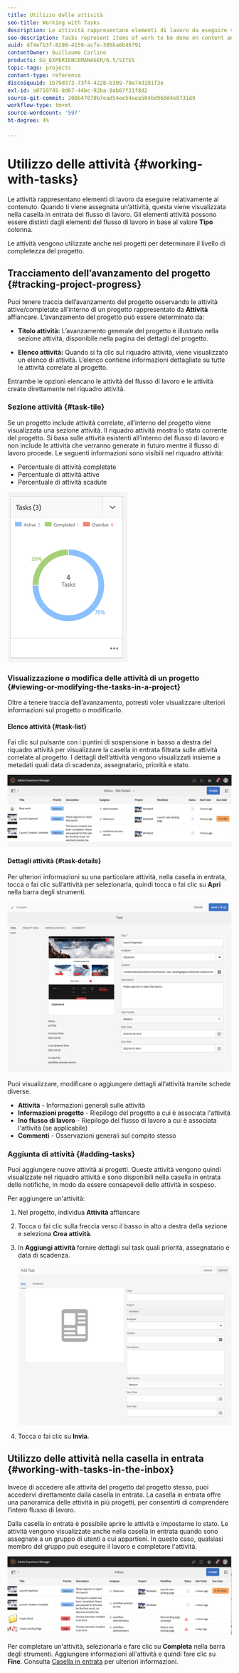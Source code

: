 ```yaml
---
title: Utilizzo delle attività
seo-title: Working with Tasks
description: Le attività rappresentano elementi di lavoro da eseguire sul contenuto e vengono utilizzate nei progetti per determinare il livello di completezza delle attività correnti
seo-description: Tasks represent items of work to be done on content and are used in projects to determine the level of completeness of current tasks
uuid: df4efb3f-8298-4159-acfe-305ba6b46791
contentOwner: Guillaume Carlino
products: SG_EXPERIENCEMANAGER/6.5/SITES
topic-tags: projects
content-type: reference
discoiquuid: 1b79d373-73f4-4228-b309-79e74d191f3e
exl-id: a0719745-8d67-44bc-92ba-9ab07f31f8d2
source-git-commit: 200b47070b7ead54ee54eea504bd960d4e0731d9
workflow-type: tm+mt
source-wordcount: '597'
ht-degree: 4%

---
```



# Utilizzo delle attività {#working-with-tasks}

Le attività rappresentano elementi di lavoro da eseguire relativamente al contenuto. Quando ti viene assegnata un’attività, questa viene visualizzata nella casella in entrata del flusso di lavoro. Gli elementi attività possono essere distinti dagli elementi del flusso di lavoro in base al valore **Tipo** colonna.

Le attività vengono utilizzate anche nei progetti per determinare il livello di completezza del progetto.

## Tracciamento dell’avanzamento del progetto {#tracking-project-progress}

Puoi tenere traccia dell’avanzamento del progetto osservando le attività attive/completate all’interno di un progetto rappresentato da **Attività** affiancare. L’avanzamento del progetto può essere determinato da:

* **Titolo attività:** L’avanzamento generale del progetto è illustrato nella sezione attività, disponibile nella pagina dei dettagli del progetto.

* **Elenco attività:** Quando si fa clic sul riquadro attività, viene visualizzato un elenco di attività. L’elenco contiene informazioni dettagliate su tutte le attività correlate al progetto.

Entrambe le opzioni elencano le attività del flusso di lavoro e le attività create direttamente nel riquadro attività.

### Sezione attività {#task-tile}

Se un progetto include attività correlate, all’interno del progetto viene visualizzata una sezione attività. Il riquadro attività mostra lo stato corrente del progetto. Si basa sulle attività esistenti all’interno del flusso di lavoro e non include le attività che verranno generate in futuro mentre il flusso di lavoro procede. Le seguenti informazioni sono visibili nel riquadro attività:

* Percentuale di attività completate
* Percentuale di attività attive
* Percentuale di attività scadute

![Riquadro Attività](assets/project-tile-tasks.png)

### Visualizzazione o modifica delle attività di un progetto {#viewing-or-modifying-the-tasks-in-a-project}

Oltre a tenere traccia dell’avanzamento, potresti voler visualizzare ulteriori informazioni sul progetto o modificarlo.

#### Elenco attività {#task-list}

Fai clic sul pulsante con i puntini di sospensione in basso a destra del riquadro attività per visualizzare la casella in entrata filtrata sulle attività correlate al progetto. I dettagli dell’attività vengono visualizzati insieme a metadati quali data di scadenza, assegnatario, priorità e stato.

![Casella in entrata attività progetto](assets/project-tasks.png)

#### Dettagli attività {#task-details}

Per ulteriori informazioni su una particolare attività, nella casella in entrata, tocca o fai clic sull’attività per selezionarla, quindi tocca o fai clic su **Apri** nella barra degli strumenti.

![Dettagli attività](assets/project-task-detail.png)

Puoi visualizzare, modificare o aggiungere dettagli all’attività tramite schede diverse.

* **Attività** - Informazioni generali sulle attività
* **Informazioni progetto** - Riepilogo del progetto a cui è associata l&#39;attività
* **Ino flusso di lavoro** - Riepilogo del flusso di lavoro a cui è associata l&#39;attività (se applicabile)
* **Commenti** - Osservazioni generali sul compito stesso

### Aggiunta di attività {#adding-tasks}

Puoi aggiungere nuove attività ai progetti. Queste attività vengono quindi visualizzate nel riquadro attività e sono disponibili nella casella in entrata delle notifiche, in modo da essere consapevoli delle attività in sospeso.

Per aggiungere un&#39;attività:

1. Nel progetto, individua **Attività** affiancare
1. Tocca o fai clic sulla freccia verso il basso in alto a destra della sezione e seleziona **Crea attività**.
1. In **Aggiungi attività** fornire dettagli sul task quali priorità, assegnatario e data di scadenza.

   ![Aggiunta di un’attività](assets/project-add-task.png)

1. Tocca o fai clic su **Invia**.

## Utilizzo delle attività nella casella in entrata {#working-with-tasks-in-the-inbox}

Invece di accedere alle attività del progetto dal progetto stesso, puoi accedervi direttamente dalla casella in entrata. La casella in entrata offre una panoramica delle attività in più progetti, per consentirti di comprendere l’intero flusso di lavoro.

Dalla casella in entrata è possibile aprire le attività e impostarne lo stato. Le attività vengono visualizzate anche nella casella in entrata quando sono assegnate a un gruppo di utenti a cui appartieni. In questo caso, qualsiasi membro del gruppo può eseguire il lavoro e completare l&#39;attività.

![Casella in entrata](assets/project-inbox.png)

Per completare un&#39;attività, selezionarla e fare clic su **Completa** nella barra degli strumenti. Aggiungere informazioni all&#39;attività e quindi fare clic su **Fine**. Consulta [Casella in entrata](/help/sites-authoring/inbox.md) per ulteriori informazioni.
